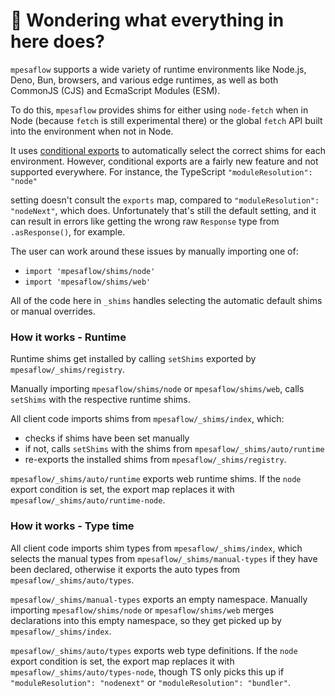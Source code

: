 # 👋 Wondering what everything in here does?

`mpesaflow` supports a wide variety of runtime environments like Node.js, Deno, Bun, browsers, and various
edge runtimes, as well as both CommonJS (CJS) and EcmaScript Modules (ESM).

To do this, `mpesaflow` provides shims for either using `node-fetch` when in Node (because `fetch` is still experimental there) or the global `fetch` API built into the environment when not in Node.

It uses [conditional exports](https://nodejs.org/api/packages.html#conditional-exports) to
automatically select the correct shims for each environment. However, conditional exports are a fairly new
feature and not supported everywhere. For instance, the TypeScript `"moduleResolution": "node"`

setting doesn't consult the `exports` map, compared to `"moduleResolution": "nodeNext"`, which does.
Unfortunately that's still the default setting, and it can result in errors like
getting the wrong raw `Response` type from `.asResponse()`, for example.

The user can work around these issues by manually importing one of:

- `import 'mpesaflow/shims/node'`
- `import 'mpesaflow/shims/web'`

All of the code here in `_shims` handles selecting the automatic default shims or manual overrides.

### How it works - Runtime

Runtime shims get installed by calling `setShims` exported by `mpesaflow/_shims/registry`.

Manually importing `mpesaflow/shims/node` or `mpesaflow/shims/web`, calls `setShims` with the respective runtime shims.

All client code imports shims from `mpesaflow/_shims/index`, which:

- checks if shims have been set manually
- if not, calls `setShims` with the shims from `mpesaflow/_shims/auto/runtime`
- re-exports the installed shims from `mpesaflow/_shims/registry`.

`mpesaflow/_shims/auto/runtime` exports web runtime shims.
If the `node` export condition is set, the export map replaces it with `mpesaflow/_shims/auto/runtime-node`.

### How it works - Type time

All client code imports shim types from `mpesaflow/_shims/index`, which selects the manual types from `mpesaflow/_shims/manual-types` if they have been declared, otherwise it exports the auto types from `mpesaflow/_shims/auto/types`.

`mpesaflow/_shims/manual-types` exports an empty namespace.
Manually importing `mpesaflow/shims/node` or `mpesaflow/shims/web` merges declarations into this empty namespace, so they get picked up by `mpesaflow/_shims/index`.

`mpesaflow/_shims/auto/types` exports web type definitions.
If the `node` export condition is set, the export map replaces it with `mpesaflow/_shims/auto/types-node`, though TS only picks this up if `"moduleResolution": "nodenext"` or `"moduleResolution": "bundler"`.
